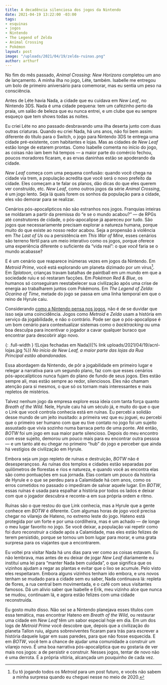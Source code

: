 ```yaml
---
title: A decadência silenciosa dos jogos da Nintendo
date: 2021-04-19 13:22:00 -03:00
tags:
- esquinas
- jogos
- Nintendo
- The Legend of Zelda
- Animal Crossing
- Pokémon
layout: post
image: "/uploads/2021/04/19/zelda-ruinas.png"
author: arthurf
---
```


No fim do mês passado, *Animal Crossing: New Horizons* completou um ano de lançamento. A minha ilha no jogo, Léte, também. Isabelle me entregou um bolo de primeiro aniversário para comemorar, mas eu sentia um peso na consciência.

Antes de Léte havia Nada, a cidade que eu cuidava em *New Leaf*, no Nintendo 3DS. Nada é uma cidade pequena: tem um cafézinho perto da praia, um salão de beleza que eu nunca entrei, e um clube que eu sempre esqueço que tem shows todas as noites.

Eu criei Léte no ano passado desbravando uma ilha deserta junto com duas outras criaturas. Quando eu criei Nada, há uns anos, não foi bem assim: diferente do título para o Switch, o jogo para Nintendo 3DS te entrega uma cidade pré-existente, com habitantes e lojas. Mas as cidades de *New Leaf* estão longe de estarem prontas. Como Isabelle comenta no início do jogo, as coisas não iam bem há tempos — a maior parte do comércio fechou, poucos moradores ficaram, e as ervas daninhas estão se apoderando da cidade.

*New Leaf* começa com uma pequena confusão: quando você chega na cidade via trem, a população acredita que você será o novo prefeito da cidade. Eles começam a te falar os planos, dão dicas do que eles querem ver construído, etc. *New Leaf*, como outros jogos da série *Animal Crossing*, é um jogo lento. Seja lá quais forem os sonhos da população para a cidade, eles vão demorar para se realizar.

Cenários pós-apocalípticos não são estranhos nos jogos. Franquias inteiras se moldaram a partir da premissa do “e se o mundo acabou?” — de RPGs até construtores de cidade, o pós-apocalipse já apareceu por tudo. São jogos que necessariamente precisam explorar a natureza humana, porque muito do que existe ao nosso redor acabou. Seja a propensão à violência em *The Last of Us* ou a persistência em *This War of Mine*, esses cenários são terreno fértil para um meio interativo como os jogos, porque oferece uma experiência diferente o suficiente da “vida real”: o que *você* faria se o mundo acabasse?

E é um cenário que reaparece inúmeras vezes em jogos da Nintendo. Em *Metroid Prime*, você está explorando um planeta dizimado por um vírus[^1]. Em *Splatoon*, crianças travam batalhas de paintball em um mundo em que a sociedade ruiu e só restaram facções. Em *Pokémon Red & Blue*, os humanos só conseguiram reestabelecer sua civilização após uma crise de energia ao trabalharem juntos com Pokémons. Em *The Legend of Zelda: Ocarina of Time*, metade do jogo se passa em uma linha temporal em que o reino de Hyrule caiu.

Considerando [como a Nintendo pensa nos jogos](https://www.youtube.com/watch?v=2u6HTG8LuXQ), não é de se duvidar que isso seja uma coincidência. Jogos como *Metroid* e *Zelda* usam a história em serviço da jogabilidade, e não o contrário. Pode ser que o pós-apocalipse é um bom cenário para contextualizar sistemas como o *backtracking* ou uma boa desculpa para incentivar o jogador a cavar qualquer buraco que encontrar para descobrir algo novo.

{: .full-width }
![Lojas fechadas em Nada]({% link uploads/2021/04/19/acnl-lojas.jpg %})
_No início de New Leaf, a maior parte das lojas da Rua Principal estão abandonadas._

Essa abordagem da Nintendo, de pôr a jogabilidade em primeiro lugar e relegar a narrativa para um segundo plano, faz com que esses cenários pós-apocalípticos nunca fujam do plano de fundo de seus jogos. Eles estão sempre ali, mas estão sempre ao redor, silenciosos. Eles não chamam atenção para si mesmos, o que só os tornam mais interessantes e mais repletos de mistérios.

Talvez nenhum jogo da empresa explore essa ideia com tanta força quanto *Breath of the Wild*. Nele, Hyrule caiu há um século já, e muito do que o que o Link que você controla conhecia está em ruínas. Eu percebi a solidão desse mundo de um jeito inusitado: a primeira vez que eu joguei, eu percebi que o primeiro ser humano com que eu tive contato no jogo foi um sujeito assustado que vivia sozinho numa barraca perto de uma ponte. Até então, *BOTW* foi um jogo em sua maior parte silencioso. Depois do meu encontro com esse sujeito, demorou um pouco mais para eu encontrar outra pessoa — e um tanto até eu chegar no primeiro “hub” do jogo e perceber que ainda há vestígios de civilização em Hyrule.

Embora seja um jogo repleto de ruínas e destruição, *BOTW* não é desesperançoso. As ruínas dos templos e cidades estão separadas por quilômetros de florestas e rios e natureza, e quando você as encontra elas são como pontuações em sua jornada. Elas contam um pouco da história de Hyrule e o que se perdeu para a Calamidade há cem anos, como os erros cometidos no passado o impediram de salvar aquele lugar. Em *BOTW*, essas ruínas é usada para espalhar a história por todos os lados e deixar com que o jogador descubra e reconte-a em sua própria ordem e ritmo.

Ruínas são o que restou do que Link conhecia, mas a Hyrule que a gente conhece em *BOTW* é diferente. Com algumas horas de jogo você precisa chegar no vilarejo de Hateno, no extremo leste do jogo. Hateno está protegida por um forte e por uma cordilheira, mas é um achado — de longe o meu lugar favorito no jogo. Se você deixar, a população vai repetir como foi duro reconstruir a cidade após a Calamidade, mas eles estão felizes de terem persistido, porque se tornou um bom lugar para morar, e uma grata surpresa para os viajantes que a encontrarem.

Eu voltei pra visitar Nada há uns dias para ver como as coisas estavam. Eu não lembrava, mas antes de eu deixar de jogar *New Leaf* diariamente eu instituí uma lei para “manter Nada bem cuidada”, o que significa que os vizinhos ajudam a regar as plantas e evitar que o lixo se acumule. Pelo visto eles respeitaram. Embora alguns vizinhos tenham ido embora, e uns novos tenham se mudado para a cidade sem eu saber, Nada continuava lá: repleta de flores, a rua central bem movimentada, e o café com seus visitantes famosos. Dá um alívio saber que Isabelle e Erik, meu vizinho alce que nunca se mudou, continuam lá, e agora estão felizes com uma cidade reconstruída.

Eu gosto muito disso. Não sei se a Nintendo planejava esses títulos com essa temática, mas encontrar Hateno em *Breath of the Wild*, ou restaurar uma cidade em *New Leaf* têm um sabor especial hoje em dia. Em um dos logs de *Metroid Prime* você descobre que, depois que a civilização do planeta Tallon ruiu, alguns sobreviventes ficaram para trás para escrever a história daquele lugar em suas paredes, para que não fosse esquecida. E em *BOTW*, você tem a chance de ajudar uma comunidade a construir um vilarejo novo. É uma boa narrativa pós-apocalíptica que eu gostaria de ver mais nos jogos: a de persistir e construir. Nesses jogos, tentar de novo não é uma derrota. É a própria vitória, alcançada um pouquinho de cada vez.

[^1]: Eu tô jogando todos os *Metroid* para um post futuro, e vocês não sabem a minha surpresa quando eu cheguei nesse no meio de 2020.

